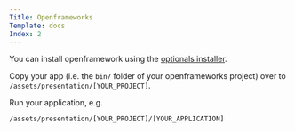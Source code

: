 ```yaml
---
Title: Openframeworks
Template: docs
Index: 2
---
```


You can install openframework using the [optionals installer](%base_url%?Manual/Installation/Install%20optionals).

Copy your app (i.e. the `bin/` folder of your openframeworks project) over to `/assets/presentation/[YOUR_PROJECT]`.

Run your application, e.g.

<pre class="command-line" data-prompt="~$"><code class="language-bash">/assets/presentation/[YOUR_PROJECT]/[YOUR_APPLICATION]</code></pre>